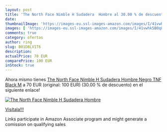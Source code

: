 ```yaml
---
layout: post
title: 'The North Face Nimble H Sudadera  Hombre al 30.00 % de descuento'
date: 
thumbnailImage: 'https://images-eu.ssl-images-amazon.com/images/I/41vwhk5B0qL._SL200_.jpg'
images: [ 'https://images-eu.ssl-images-amazon.com/images/I/41vwhk5B0qL._SL200_.jpg' ]
comments: true
category: ofertas
author: ring
slug: B01D8LV1T6
description:
actualPrice: 70 EUR
comparePrice: 100 EUR
inStock: true
---
```


Ahora mismo tienes [The North Face Nimble H Sudadera  Hombre  Negro  TNF Black   M](https://www.amazon.es/dp/B01D8LV1T6/?tag=tolees-21) a 70 EUR (original: 100 EUR) (30.00 %  de descuento) en el siguiente enlace!

[![The North Face Nimble H Sudadera  Hombre](https://images-eu.ssl-images-amazon.com/images/I/41vwhk5B0qL._SL200_.jpg)](https://www.amazon.es/dp/B01D8LV1T6/?tag=tolees-21)

[Visítala!!!](https://www.amazon.es/dp/B01D8LV1T6/?tag=tolees-21)

Links participate in Amazon Associate program and might generate a comission on qualifying sales

